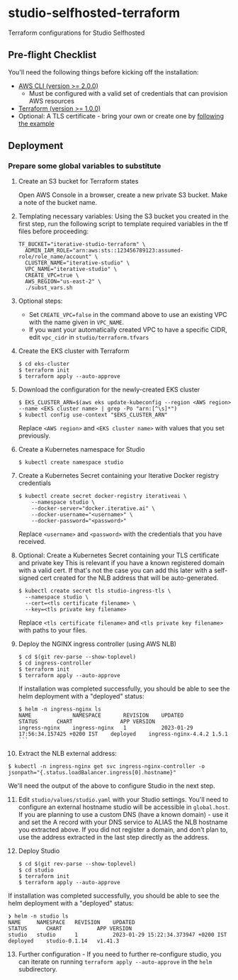 # studio-selfhosted-terraform
Terraform configurations for Studio Selfhosted 

## Pre-flight Checklist

You'll need the following things before kicking off the installation:
- [AWS CLI (version >= 2.0.0)](https://docs.aws.amazon.com/cli/latest/userguide/getting-started-install.html)
   - Must be configured with a valid set of credentials that can provision AWS resources
- [Terraform (version >= 1.0.0)](https://developer.hashicorp.com/terraform/downloads?product_intent=terraform)
- Optional: A TLS certificate - bring your own or create one by [following the example](https://github.com/iterative/helm-charts#prepare-a-tls-secret)



## Deployment

### Prepare some global variables to substitute

1. Create an S3 bucket for Terraform states

    Open AWS Console in a browser, create a new private S3 bucket.
    Make a note of the bucket name.

2. Templating necessary variables:
   Using the S3 bucket you created in the first step, run the following script
   to template required variables in the tf files before proceeding:

   ```shell
   TF_BUCKET="iterative-studio-terraform" \
     ADMIN_IAM_ROLE="arn:aws:sts::123456789123:assumed-role/role_name/account" \
     CLUSTER_NAME="iterative-studio" \
     VPC_NAME="iterative-studio" \
     CREATE_VPC=true \
     AWS_REGION="us-east-2" \
     ./subst_vars.sh
   ```

3. Optional steps:
   - Set `CREATE_VPC=false` in the command above to use an existing VPC with
   the name given in `VPC_NAME`.
   - If you want your automatically created VPC to have a specific CIDR, edit `vpc_cidr` in `studio/terraform.tfvars` 

4. Create the EKS cluster with Terraform

    ```shell
    $ cd eks-cluster
    $ terraform init
    $ terraform apply --auto-approve
    ```

5. Download the configuration for the newly-created EKS cluster

    ```shell
    $ EKS_CLUSTER_ARN=$(aws eks update-kubeconfig --region <AWS region> --name <EKS cluster name> | grep -Po "arn:[^\s]*")
    $ kubectl config use-context "$EKS_CLUSTER_ARN"
    ```

    Replace `<AWS region>` and `<EKS cluster name>` with values that you set previously.

6. Create a Kubernetes namespace for Studio

    ```shell
    $ kubectl create namespace studio
    ```

7. Create a Kubernetes Secret containing your Iterative Docker registry credentials

    ```shell
    $ kubectl create secret docker-registry iterativeai \
        --namespace studio \
        --docker-server="docker.iterative.ai" \
        --docker-username="<username>" \
        --docker-password="<password>"
     ```

    Replace `<username>` and `<password>` with the credentials that you have received.

8. Optional: Create a Kubernetes Secret containing your TLS certificate and private key
This is relevant if you have a known registered domain with a valid cert.
If that's not the case you can add this later with a self-signed cert
created for the NLB address that will be auto-generated.
    ```shell
    $ kubectl create secret tls studio-ingress-tls \
      --namespace studio \
      --cert=<tls certificate filename> \
      --key=<tls private key filename>
    ```

    Replace `<tls certificate filename>` and `<tls private key filename>` with paths to your files.
9. Deploy the NGINX ingress controller (using AWS NLB)

    ```shell
    $ cd $(git rev-parse --show-toplevel)
    $ cd ingress-controller
    $ terraform init
    $ terraform apply --auto-approve
    ```

   If installation was completed successfully, you should be able to see the helm deployment
   with a "deployed" status:
   
   ```shell
   $ helm -n ingress-nginx ls
   NAME         	NAMESPACE    	REVISION	UPDATED                             	STATUS  	CHART              	APP VERSION
   ingress-nginx	ingress-nginx	1       	2023-01-29 17:56:34.157425 +0200 IST	deployed	ingress-nginx-4.4.2	1.5.1   ```
   ```
10. Extract the NLB external address:
   ```shell
   $ kubectl -n ingress-nginx get svc ingress-nginx-controller -o jsonpath="{.status.loadBalancer.ingress[0].hostname}"
   ```
   We'll need the output of the above to configure Studio in the next step.

11. Edit `studio/values/studio.yaml` with your Studio settings.
You'll need to configure an external hostname studio will be accessible in `global.host`.
If you are planning to use a custom DNS (have a known domain) - use it and set the A
record with your DNS service to ALIAS the NLB hostname you extracted above.
If you did not register a domain, and don't plan to, use the address extracted in the 
last step directly as the address.

12. Deploy Studio

    ```shell
    $ cd $(git rev-parse --show-toplevel)
    $ cd studio
    $ terraform init
    $ terraform apply --auto-approve
    ```

   If installation was completed successfully, you should be able to see the helm deployment
   with a "deployed" status:
   
   ```shell
   ❯ helm -n studio ls
   NAME  	NAMESPACE	REVISION	UPDATED                             	STATUS  	CHART        	APP VERSION
   studio	studio   	1       	2023-01-29 15:22:34.373947 +0200 IST	deployed	studio-0.1.14	v1.41.3
   ```

13. Further configuration - If you need to further re-configure studio, you can iterate on 
running `terraform apply --auto-approve` in the `helm` subdirectory.
